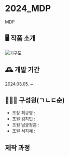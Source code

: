 # 2024_MDP
MDP

## 🖥 작품 소개
![기구도](https://github.com/Leegyu66/2024_MDP/assets/96297784/855c1e5d-15aa-4a5d-84f6-20f6823f7371)


## 🕰 개발 기간
2024.03.05. ~ 

## 👨‍👦‍👦 구성원(ㄱㄴㄷ순)
- 조장 최규영 :
- 조원 김지민 :
- 조원 남궁정훈 :
- 조원 서지혜 :

## 제작 과정
